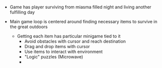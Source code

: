 - Game has player surviving from miasma filled night and living another fulfilling day

- Main game loop is centered around finding necessary items to survive in the great outdoors
    + Getting each item has particular minigame tied to it
        * Avoid obstacles with cursor and reach destination
        * Drag and drop items with cursor
        * Use items to interact with environment
        * "Logic" puzzles (Microwave)
        * 
